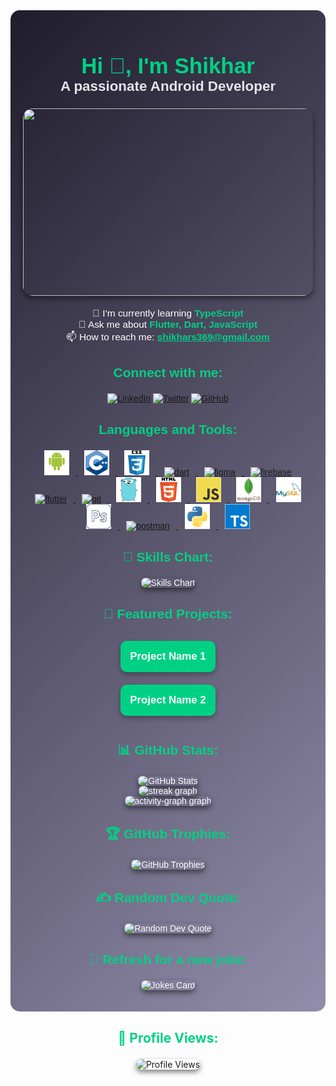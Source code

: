 <div style="background: linear-gradient(135deg, #1f1c2c, #928DAB); color: #ffffff; padding: 20px; border-radius: 15px; max-width: 900px; margin: auto; font-family: Arial, sans-serif;">

<h1 align="center" style="color: #00d084; font-size: 2.5em; margin-bottom: 0;">Hi 👋, I'm Shikhar</h1>
<h3 align="center" style="color: #e4e5e9; font-size: 1.6em; margin-top: 0;">A passionate Android Developer</h3>

<p align="center">
  <img src="https://media.giphy.com/media/qgQUggAC3Pfv687qPC/giphy.gif" width="600" height="300" style="border-radius: 15px; box-shadow: 0px 4px 8px rgba(0, 0, 0, 0.5);"/>
</p>

<p align="center" style="font-size: 1.1em;">
  🌱 I’m currently learning <strong style="color: #00d084;">TypeScript</strong><br>
  💬 Ask me about <strong style="color: #00d084;">Flutter, Dart, JavaScript</strong><br>
  📫 How to reach me: <a href="mailto:shikhars369@gmail.com" style="color: #00d084; text-decoration: underline;"><strong>shikhars369@gmail.com</strong></a>
</p>

<h3 align="center" style="color: #00d084; font-size: 1.5em; margin-top: 30px;">Connect with me:</h3>
<p align="center">
  <a href="https://linkedin.com/in/yourprofile" target="_blank"><img src="https://img.shields.io/badge/LinkedIn-%230077B5.svg?style=for-the-badge&logo=linkedin&logoColor=white" alt="LinkedIn" /></a>
  <a href="https://twitter.com/yourprofile" target="_blank"><img src="https://img.shields.io/badge/Twitter-%231DA1F2.svg?style=for-the-badge&logo=twitter&logoColor=white" alt="Twitter" /></a>
  <a href="https://github.com/Shikharsingh783" target="_blank"><img src="https://img.shields.io/badge/GitHub-%2312100E.svg?style=for-the-badge&logo=github&logoColor=white" alt="GitHub" /></a>
</p>

<h3 align="center" style="color: #00d084; font-size: 1.5em; margin-top: 30px;">Languages and Tools:</h3>
<p align="center">
  <a href="https://developer.android.com" target="_blank" rel="noreferrer"> 
    <img src="https://raw.githubusercontent.com/devicons/devicon/master/icons/android/android-original-wordmark.svg" alt="android" width="40" height="40" style="margin: 0 10px;"/> 
  </a> 
  <a href="https://www.w3schools.com/cpp/" target="_blank" rel="noreferrer"> 
    <img src="https://raw.githubusercontent.com/devicons/devicon/master/icons/cplusplus/cplusplus-original.svg" alt="cplusplus" width="40" height="40" style="margin: 0 10px;"/> 
  </a> 
  <a href="https://www.w3schools.com/css/" target="_blank" rel="noreferrer"> 
    <img src="https://raw.githubusercontent.com/devicons/devicon/master/icons/css3/css3-original-wordmark.svg" alt="css3" width="40" height="40" style="margin: 0 10px;"/> 
  </a>
  <a href="https://dart.dev" target="_blank" rel="noreferrer"> 
    <img src="https://www.vectorlogo.zone/logos/dartlang/dartlang-icon.svg" alt="dart" width="40" height="40" style="margin: 0 10px;"/> 
  </a> 
  <a href="https://www.figma.com/" target="_blank" rel="noreferrer"> 
    <img src="https://www.vectorlogo.zone/logos/figma/figma-icon.svg" alt="figma" width="40" height="40" style="margin: 0 10px;"/> 
  </a> 
  <a href="https://firebase.google.com/" target="_blank" rel="noreferrer"> 
    <img src="https://www.vectorlogo.zone/logos/firebase/firebase-icon.svg" alt="firebase" width="40" height="40" style="margin: 0 10px;"/> 
  </a>
  <a href="https://flutter.dev" target="_blank" rel="noreferrer"> 
    <img src="https://www.vectorlogo.zone/logos/flutterio/flutterio-icon.svg" alt="flutter" width="40" height="40" style="margin: 0 10px;"/> 
  </a> 
  <a href="https://git-scm.com/" target="_blank" rel="noreferrer"> 
    <img src="https://www.vectorlogo.zone/logos/git-scm/git-scm-icon.svg" alt="git" width="40" height="40" style="margin: 0 10px;"/> 
  </a> 
  <a href="https://golang.org" target="_blank" rel="noreferrer"> 
    <img src="https://raw.githubusercontent.com/devicons/devicon/master/icons/go/go-original.svg" alt="go" width="40" height="40" style="margin: 0 10px;"/> 
  </a> 
  <a href="https://www.w3.org/html/" target="_blank" rel="noreferrer"> 
    <img src="https://raw.githubusercontent.com/devicons/devicon/master/icons/html5/html5-original-wordmark.svg" alt="html5" width="40" height="40" style="margin: 0 10px;"/> 
  </a> 
  <a href="https://developer.mozilla.org/en-US/docs/Web/JavaScript" target="_blank" rel="noreferrer"> 
    <img src="https://raw.githubusercontent.com/devicons/devicon/master/icons/javascript/javascript-original.svg" alt="javascript" width="40" height="40" style="margin: 0 10px;"/> 
  </a> 
  <a href="https://www.mongodb.com/" target="_blank" rel="noreferrer"> 
    <img src="https://raw.githubusercontent.com/devicons/devicon/master/icons/mongodb/mongodb-original-wordmark.svg" alt="mongodb" width="40" height="40" style="margin: 0 10px;"/> 
  </a> 
  <a href="https://www.mysql.com/" target="_blank" rel="noreferrer"> 
    <img src="https://raw.githubusercontent.com/devicons/devicon/master/icons/mysql/mysql-original-wordmark.svg" alt="mysql" width="40" height="40" style="margin: 0 10px;"/> 
  </a> 
  <a href="https://www.photoshop.com/en" target="_blank" rel="noreferrer"> 
    <img src="https://raw.githubusercontent.com/devicons/devicon/master/icons/photoshop/photoshop-line.svg" alt="photoshop" width="40" height="40" style="margin: 0 10px;"/> 
  </a> 
  <a href="https://postman.com" target="_blank" rel="noreferrer"> 
    <img src="https://www.vectorlogo.zone/logos/getpostman/getpostman-icon.svg" alt="postman" width="40" height="40" style="margin: 0 10px;"/> 
  </a> 
  <a href="https://www.python.org" target="_blank" rel="noreferrer"> 
    <img src="https://raw.githubusercontent.com/devicons/devicon/master/icons/python/python-original.svg" alt="python" width="40" height="40" style="margin: 0 10px;"/> 
  </a> 
  <a href="https://www.typescriptlang.org/" target="_blank" rel="noreferrer"> 
    <img src="https://raw.githubusercontent.com/devicons/devicon/master/icons/typescript/typescript-original.svg" alt="typescript" width="40" height="40" style="margin: 0 10px;"/> 
  </a> 
</p>

<h3 align="center" style="color: #00d084; font-size: 1.5em; margin-top: 30px;">🔧 Skills Chart:</h3>
<p align="center">
  <img src="https://github-readme-stats.vercel.app/api/top-langs/?username=Shikharsingh783&theme=dark&hide_border=true&include_all_commits=false&count_private=true&layout=compact" alt="Skills Chart" style="border-radius: 10px; box-shadow: 0px 4px 8px rgba(0, 0, 0, 0.5); max-width: 100%; height: 250px;"/>
</p>

<h3 align="center" style="color: #00d084; font-size: 1.5em; margin-top: 30px;">🚀 Featured Projects:</h3>
<p align="center" style="margin: 0;">
  <a href="https://github.com/Shikharsingh783/your-project" target="_blank" style="color: #ffffff; text-decoration: none; font-size: 1.2em; margin: 10px; display: inline-block; padding: 15px; border-radius: 10px; background: #00d084; box-shadow: 0px 4px 8px rgba(0, 0, 0, 0.3); transition: background 0.3s ease, transform 0.3s ease;">
    <strong>Project Name 1</strong>
  </a><br>
  <a href="https://github.com/Shikharsingh783/your-project" target="_blank" style="color: #ffffff; text-decoration: none; font-size: 1.2em; margin: 10px; display: inline-block; padding: 15px; border-radius: 10px; background: #00d084; box-shadow: 0px 4px 8px rgba(0, 0, 0, 0.3); transition: background 0.3s ease, transform 0.3s ease;">
    <strong>Project Name 2</strong>
  </a><br>
  <!-- Add more project links similarly -->
</p>

<h3 align="center" style="color: #00d084; font-size: 1.5em; margin-top: 30px;">📊 GitHub Stats:</h3>
<p align="center">
  <img src="https://github-readme-stats.vercel.app/api?username=Shikharsingh783&theme=dark&hide_border=true&include_all_commits=false&count_private=true" alt="GitHub Stats" style="border-radius: 10px; box-shadow: 0px 4px 8px rgba(0, 0, 0, 0.5); max-width: 100%;"/><br/>
  <img src="https://streak-stats.demolab.com?user=Shikharsingh783&locale=en&mode=daily&theme=merko&hide_border=true&border_radius=5&order=3" height="200" alt="streak graph" style="border-radius: 10px; box-shadow: 0px 4px 8px rgba(0, 0, 0, 0.5); max-width: 100%;"/><br>
  <img src="https://github-readme-activity-graph.vercel.app/graph?username=Shikharsingh783&radius=16&theme=merko&area=true&order=5&hide_border=true&hide_title=true" height="200" alt="activity-graph graph" style="border-radius: 10px; box-shadow: 0px 4px 8px rgba(0, 0, 0, 0.5); max-width: 100%;"/>
</p>

<h3 align="center" style="color: #00d084; font-size: 1.5em; margin-top: 30px;">🏆 GitHub Trophies:</h3>
<p align="center">
  <img src="https://github-profile-trophy.vercel.app/?username=Shikharsingh783&theme=onedark&no-frame=false&no-bg=false&margin-w=4" alt="GitHub Trophies" style="border-radius: 10px; box-shadow: 0px 4px 8px rgba(0, 0, 0, 0.5); max-width: 100%;"/>
</p>

<h3 align="center" style="color: #00d084; font-size: 1.5em; margin-top: 30px;">✍️ Random Dev Quote:</h3>
<p align="center">
  <img src="https://quotes-github-readme.vercel.app/api?type=horizontal&theme=dark" alt="Random Dev Quote" style="border-radius: 10px; box-shadow: 0px 4px 8px rgba(0, 0, 0, 0.5); max-width: 100%;"/>
</p>

<h3 align="center" style="color: #00d084; font-size: 1.5em; margin-top: 30px;">🔄 Refresh for a new joke:</h3>
<p align="center">
  <img src="https://readme-jokes.vercel.app/api?theme=dark" alt="Jokes Card" style="border-radius: 10px; box-shadow: 0px 4px 8px rgba(0, 0, 0, 0.5); max-width: 100%;"/>
</p>

</div>

<h3 align="center" style="color: #00d084; font-size: 1.5em; margin-top: 30px;">👀 Profile Views:</h3>
<p align="center">
  <img src="https://profile-counter.glitch.me/Shikharsingh783/count.svg" alt="Profile Views" style="border-radius: 10px; box-shadow: 0px 4px 8px rgba(0, 0, 0, 0.5); max-width: 100%;"/>
</p>

